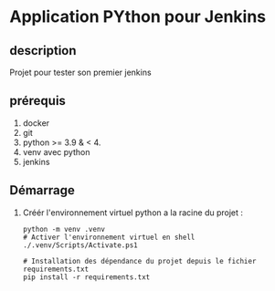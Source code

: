 # Application PYthon pour Jenkins

## description

Projet pour tester son premier jenkins

## prérequis

1. docker
2. git
3. python >= 3.9 & < 4.
4. venv avec python
5. jenkins

## Démarrage

1. Créér l'environnement virtuel python a la racine du projet : 

    ```shell
    python -m venv .venv
    # Activer l'environnement virtuel en shell
    ./.venv/Scripts/Activate.ps1

    # Installation des dépendance du projet depuis le fichier requirements.txt
    pip install -r requirements.txt
    ```
